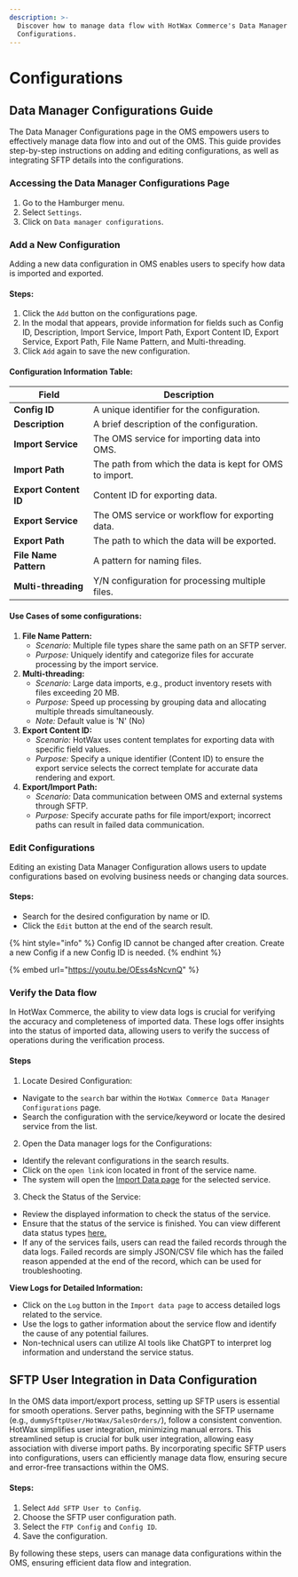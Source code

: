```yaml
---
description: >-
  Discover how to manage data flow with HotWax Commerce's Data Manager
  Configurations.
---
```


# Configurations

## Data Manager Configurations Guide

The Data Manager Configurations page in the OMS empowers users to effectively manage data flow into and out of the OMS. This guide provides step-by-step instructions on adding and editing configurations, as well as integrating SFTP details into the configurations.

### Accessing the Data Manager Configurations Page

1. Go to the Hamburger menu.
2. Select `Settings`.
3. Click on `Data manager configurations`.

### Add a New Configuration

Adding a new data configuration in OMS enables users to specify how data is imported and exported.

#### Steps:

1. Click the `Add` button on the configurations page.
2. In the modal that appears, provide information for fields such as Config ID, Description, Import Service, Import Path, Export Content ID, Export Service, Export Path, File Name Pattern, and Multi-threading.
3. Click `Add` again to save the new configuration.

#### Configuration Information Table:

| Field                 | Description                                             |
| --------------------- | ------------------------------------------------------- |
| **Config ID**         | A unique identifier for the configuration.              |
| **Description**       | A brief description of the configuration.               |
| **Import Service**    | The OMS service for importing data into OMS.            |
| **Import Path**       | The path from which the data is kept for OMS to import. |
| **Export Content ID** | Content ID for exporting data.                          |
| **Export Service**    | The OMS service or workflow for exporting data.         |
| **Export Path**       | The path to which the data will be exported.            |
| **File Name Pattern** | A pattern for naming files.                             |
| **Multi-threading**   | Y/N configuration for processing multiple files.        |

#### Use Cases of some configurations:

1. **File Name Pattern:**
   * _Scenario:_ Multiple file types share the same path on an SFTP server.
   * _Purpose:_ Uniquely identify and categorize files for accurate processing by the import service.
2. **Multi-threading:**
   * _Scenario:_ Large data imports, e.g., product inventory resets with files exceeding 20 MB.
   * _Purpose:_ Speed up processing by grouping data and allocating multiple threads simultaneously.
   * _Note:_ Default value is 'N' (No)
3. **Export Content ID:**
   * _Scenario:_ HotWax uses content templates for exporting data with specific field values.
   * _Purpose:_ Specify a unique identifier (Content ID) to ensure the export service selects the correct template for accurate data rendering and export.
4. **Export/Import Path:**
   * _Scenario:_ Data communication between OMS and external systems through SFTP.
   * _Purpose:_ Specify accurate paths for file import/export; incorrect paths can result in failed data communication.

### Edit Configurations

Editing an existing Data Manager Configuration allows users to update configurations based on evolving business needs or changing data sources.

#### Steps:

* Search for the desired configuration by name or ID.
* Click the `Edit` button at the end of the search result.

{% hint style="info" %}
Config ID cannot be changed after creation. Create a new Config if a new Config ID is needed.
{% endhint %}

{% embed url="https://youtu.be/OEss4sNcvnQ" %}

### Verify the Data flow

In HotWax Commerce, the ability to view data logs is crucial for verifying the accuracy and completeness of imported data. These logs offer insights into the status of imported data, allowing users to verify the success of operations during the verification process.

#### Steps

1. Locate Desired Configuration:

* Navigate to the `search` bar within the `HotWax Commerce Data Manager Configurations` page.
* Search the configuration with the service/keyword or locate the desired service from the list.

2. Open the Data manager logs for the Configurations:

* Identify the relevant configurations in the search results.
* Click on the `open link` icon located in front of the service name.
* The system will open the [Import Data page](broken-reference) for the selected service.

3. Check the Status of the Service:

* Review the displayed information to check the status of the service.
* Ensure that the status of the service is finished. You can view different data status types [here.](broken-reference)
* If any of the services fails, users can read the failed records through the data logs. Failed records are simply JSON/CSV file which has the failed reason appended at the end of the record, which can be used for troubleshooting.

**View Logs for Detailed Information:**

* Click on the `Log` button in the `Import data page` to access detailed logs related to the service.
* Use the logs to gather information about the service flow and identify the cause of any potential failures.
* Non-technical users can utilize AI tools like ChatGPT to interpret log information and understand the service status.

## SFTP User Integration in Data Configuration

In the OMS data import/export process, setting up SFTP users is essential for smooth operations. Server paths, beginning with the SFTP username (e.g., `dummySftpUser/HotWax/SalesOrders/`), follow a consistent convention. HotWax simplifies user integration, minimizing manual errors. This streamlined setup is crucial for bulk user integration, allowing easy association with diverse import paths. By incorporating specific SFTP users into configurations, users can efficiently manage data flow, ensuring secure and error-free transactions within the OMS.

#### Steps:

1. Select `Add SFTP User to Config`.
2. Choose the SFTP user configuration path.
3. Select the `FTP Config` and `Config ID`.
4. Save the configuration.

By following these steps, users can manage data configurations within the OMS, ensuring efficient data flow and integration.

